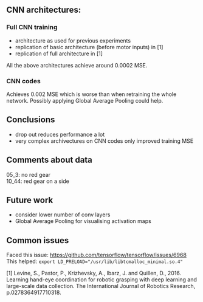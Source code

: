 ## CNN architectures:

### Full CNN training
- architecture as used for previous experiments
- replication of basic architecture (before motor inputs) in [1]
- replication of full architecture in [1]

All the above architectures achieve around 0.0002 MSE.

### CNN codes

Achieves 0.002 MSE which is worse than when retraining the whole network. Possibly applying Global Average Pooling could help.


## Conclusions
- drop out reduces performance a lot
- very complex archivectures on CNN codes only improved training MSE

## Comments about data
05_3: no red gear  
10_44: red  gear on a side  

## Future work
- consider lower number of conv layers
- Global Average Pooling for visualising activation maps

## Common issues

Faced this issue: https://github.com/tensorflow/tensorflow/issues/6968
This helped: ```export LD_PRELOAD="/usr/lib/libtcmalloc_minimal.so.4"```

[1] Levine, S., Pastor, P., Krizhevsky, A., Ibarz, J. and Quillen, D., 2016. Learning hand-eye coordination for robotic grasping with deep learning and large-scale data collection. The International Journal of Robotics Research, p.0278364917710318.
